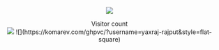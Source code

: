 
<p align="center">
  <img src="https://i.pinimg.com/originals/65/5d/eb/655deb79adc638114407738f79dea2c4.gif" />
</p>

<p align="center"> 
  Visitor count<br>
  <img src="https://profile-counter.glitch.me/Yaxraj-rajput/count.svg" />
  ![](https://komarev.com/ghpvc/?username=yaxraj-rajput&style=flat-square)
</p>


